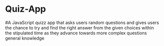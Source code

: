 # Quiz-App
#A JavaScript quizz app that asks users  random  questions and gives users the  chance to try and find the right answer from the given choices within the stipulated time as they advance towards more complex questions
 general knowledge
